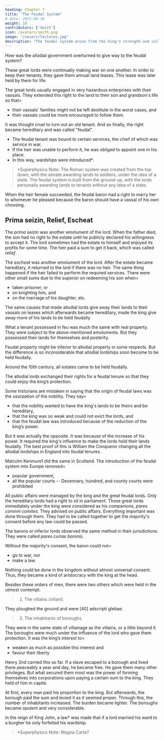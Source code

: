 ```yaml
---
heading: Chapter 7
title: "The Feudal System"
# date: 2015-09-18
weight: 18
contributors: ['Smith']
icon: /avatars/smith.png
image: "/covers/lectures.jpg"
description: "The feudal system arose from the king's strength and collapsed when the lords leased out their lands longer and the kings gave freedom to the cities against the lords"
---
```




How was the allodial government overturned to give way to the feudal system?

These great lords were continually making war on one another. In order to keep their tenants, they gave them annual land leases. This lease was later held by them for life.

The great lords usually engaged in very hazardous enterprises with their vassals. They extended this right to the land to their son and grandson's life so that= 
- their vassals' families might not be left destitute in the worst cases, and
- their vassals could be more encouraged to follow them.

It was thought cruel to turn out an old tenant. And so finally, the right became hereditary and was called "feudal". 
- The feudal tenant was bound to certain services, the chief of which was service in war. 
- If the heir was unable to perform it, he was obliged to appoint one in his place. 
- In this way, wardships were introduced*.


> *Superphysics Note: The Roman system was created from the top down, with the senate awarding lands to soldiers, under the idea of a state. The feudal system is built from the ground-up, with the lords personally awarding lands to tenants without any idea of a state.


When the heir female succeeded, the feudal baron had a right to marry her to whomever he pleased because the baron should have a vassal of his own choosing.


## Prima seizin, Relief, Escheat

The *prima seizin* was another emolument of the lord. When the father died, the son had no right to the estate until he publicly declared his willingness to accept it.  The lord sometimes had the estate to himself and enjoyed its profits for some time. The heir paid a sum to get it back, which was called *relief*.

The *escheat* was another emolument of the lord. After the estate became hereditary, it returned to the lord if there was no heir. The same thing happened if the heir failed to perform the required services. There were other small sums due to the superior on redeeming his son when= 
- taken prisoner, or
- on knighting him, and
- on the marriage of his daughter, etc.

The same causes that made allodial lords give away their lands to their vassals on leases which afterwards became hereditary, made the king give away more of his lands to be held feudally. 

What a tenant possessed in feu was much the same with real property. They were subject to the above-mentioned emoluments. But they possessed their lands for themselves and posterity.

Feudal property might be inferior to allodial property in some respects. But the difference is so inconsiderable that allodial lordships soon become to be held feudally. 

Around the 10th century, all estates came to be held feudally.

The allodial lords exchanged their rights for a feudal tenure so that they could enjoy the king’s protection.

Some historians are mistaken in saying that the origin of feudal laws was the usurpation of the nobility. They say= 
- that the nobility wanted to have the king's lands to be theirs and be hereditary,
- that the king was so weak and could not evict the lords, and
- that the feudal law was introduced because of the reduction of the king’s power.

But it was actually the opposite. It was because of the increase of his power. It required the king's influence to make the lords hold their lands feudally. The best proof of this is William the Conqueror changing all the allodial lordships in England into feudal tenures.

Malcolm Kenmure1 did the same in Scotland. The introduction of the feudal system into Europe removed= 
- popular government,
- all the popular courts -- Decennary, hundred, and county courts were prohibited

All public affairs were managed by the king and the great feudal lords. Only the hereditary lords had a right to sit in parliament. Those great lords immediately under the king were considered as his companions, *pares convivii comites*. They advised on public affairs. Everything important was done through them. They had to be called together to get the majority's consent before any law could be passed.

The barons or inferior lords observed the same method in their jurisdictions. They were called *pares curiae baronis*.
<!-- They also needed to be consulted since they were also in arms. -->
Without the majority's consent, the baron could not= 
- go to war, nor
- make a law.

Nothing could be done in the kingdom without almost universal consent. Thus, they became a kind of aristocracy with the king at the head.

Besides these orders of men, there were two others which were held in the utmost contempt.

> 1. The villains (villani).

They ploughed the ground and were [40] adscripti glebae.

> 2. The inhabitants of boroughs.

They were in the same state of villainage as the villains, or a little beyond it. The boroughs were much under the influence of the lord who gave them protection. It was the king’s interest to= 
- weaken as much as possible this interest and
- favour their liberty

Henry 2nd carried this so far. If a slave escaped to a borough and lived there peaceably a year and day, he became free. He gave them many other privileges. But what secured them most was the power of forming themselves into corporations upon paying a certain sum to the king.
They held of him in capite.

At first, every man paid his proportion to the king.  But afterwards, the borough paid the sum and levied it as it seemed proper. Through this, the number of inhabitants increased. The burden became lighter. The boroughs became opulent and very considerable.

In the reign of King John, a law* was made that if a lord married his ward to a burgher he only forfeited his wardship.

> *Superphysics Note: Magna Carta?
